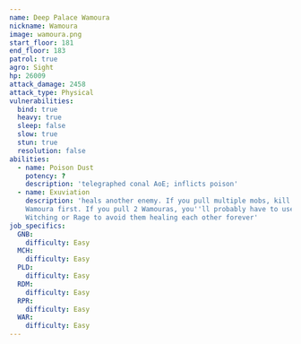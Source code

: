 ```yaml
---
name: Deep Palace Wamoura
nickname: Wamoura
image: wamoura.png
start_floor: 181
end_floor: 183
patrol: true
agro: Sight
hp: 26009
attack_damage: 2458
attack_type: Physical
vulnerabilities:
  bind: true
  heavy: true
  sleep: false
  slow: true
  stun: true
  resolution: false
abilities:
  - name: Poison Dust
    potency: ?
    description: 'telegraphed conal AoE; inflicts poison'
  - name: Exuviation
    description: 'heals another enemy. If you pull multiple mobs, kill the
    Wamoura first. If you pull 2 Wamouras, you''ll probably have to use
    Witching or Rage to avoid them healing each other forever'
job_specifics:
  GNB:
    difficulty: Easy
  MCH:
    difficulty: Easy
  PLD:
    difficulty: Easy
  RDM:
    difficulty: Easy
  RPR:
    difficulty: Easy
  WAR:
    difficulty: Easy
---
```

